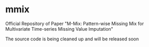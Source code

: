 # mmix
Official Repository of Paper "M-Mix: Pattern-wise Missing Mix for Multivariate Time-series Missing Value Imputation"

The source code is being cleaned up and will be released soon
